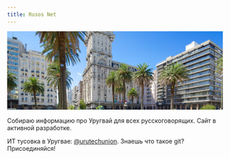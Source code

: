 ```yaml
---
title: Rusos Net
---
```


![alt](/montevideo.jpg)

Собираю информацию про Уругвай для всех русскоговорящих. Сайт в активной
разработке.

ИТ тусовка в Уругвае: [@urutechunion](https://t.me/urutechunion). Знаешь
что такое git? Присоединяйся!
